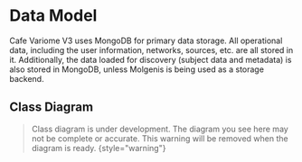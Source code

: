 # Data Model

Cafe Variome V3 uses MongoDB for primary data storage. All operational data, including the user information, networks, sources, etc. are all stored in it. Additionally, the data loaded for discovery (subject data and metadata) is also stored in MongoDB, unless Molgenis is being used as a storage backend.

## Class Diagram

<code-block lang="plantuml" src="class_diagram.puml"/>

> Class diagram is under development. The diagram you see here may not be complete or accurate. This warning will be removed when the diagram is ready.
> {style="warning"}
